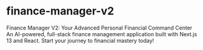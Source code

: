 # finance-manager-v2
Finance Manager V2: Your Advanced Personal Financial Command Center  An AI-powered, full-stack finance management application built with Next.js 13 and React. Start your journey to financial mastery today!
